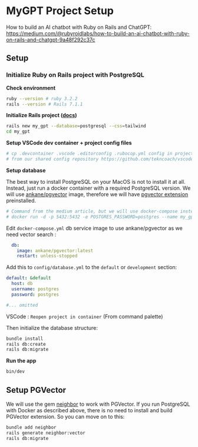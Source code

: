 # MyGPT Project Setup

How to build an AI chatbot with Ruby on Rails and ChatGPT: https://medium.com/@rubyroidlabs/how-to-build-an-ai-chatbot-with-ruby-on-rails-and-chatgpt-9a48f292c37c

## Setup

### Initialize Ruby on Rails project with PostgreSQL

**Check environment**

```bash
ruby --version # ruby 3.2.2
rails --version # Rails 7.1.1
```

**Initialize Rails project ([docs](https://guides.rubyonrails.org/getting_started.html))**

```bash
rails new my_gpt --database=postgresql --css=tailwind
cd my_gpt
```

**Setup VSCode dev container + project config files**

```bash
# cp .devcontainer .vscode .editorconfig .rubocop.yml config in project
# from our shared config repository https://github.com/tekncoach/vscode-ruby-dev-container
```

**Setup database**

The best way to install PostgreSQL on your MacOS is not to install it at all.
Instead, just run a docker container with a required PostgreSQL version. We will use [ankane/pgvector](https://hub.docker.com/r/ankane/pgvector/tags) image, therefore we will have [pgvector extension](https://github.com/pgvector/pgvector#docker) preinstalled.

```bash
# Command from the medium article, but we will use docker-compose instead to run everything inside a dev container
# docker run -d -p 5432:5432 -e POSTGRES_PASSWORD=postgres --name my_gpt_postgres ankane/pgvector
```

Edit `docker-compose.yml` db service image to use ankane/pgvector as we need vector search :
```yaml
  db:
    image: ankane/pgvector:latest
    restart: unless-stopped
```

Add this to `config/database.yml` to the `default` or `development` section:
```yaml
default: &default
  host: db
  username: postgres
  password: postgres

#... omitted
```

VSCode : `Reopen project in container` (From command palette)

Then initialize the database structure:
```bash
bundle install
rails db:create
rails db:migrate
```

**Run the app**
```bash
bin/dev
```

## Setup PGVector

We will use the gem [neighbor](https://github.com/ankane/neighbor) to work with PGVector. If you run PostgreSQL with Docker as described above, there is no need to install and build PGVector extension. So you can move on to this:

```bash
bundle add neighbor
rails generate neighbor:vector
rails db:migrate
```
